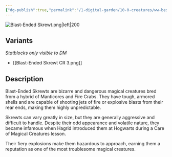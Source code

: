 ```yaml
---
{"dg-publish":true,"permalink":"/1-digital-garden/10-0-creatures/ww-bestiary/blast-ended-skrewt/","tags":["#creature","#beast"]}
---
```



![Blast-Ended Skrewt.png|left|200](/img/user/1%20DIGITAL%20GARDEN/10.0%20CREATURES/(Attachments)/WW%20Bestiary/Blast-Ended%20Skrewt.png)

## Variants
*Statblocks only visible to DM*
- [[Blast-Ended Skrewt CR 3.png]]

## Description

Blast-Ended Skrewts are bizarre and dangerous magical creatures bred from a hybrid of Manticores and Fire Crabs. They have tough, armored shells and are capable of shooting jets of fire or explosive blasts from their rear ends, making them highly unpredictable. 

Skrewts can vary greatly in size, but they are generally aggressive and difficult to handle. Despite their odd appearance and volatile nature, they became infamous when Hagrid introduced them at Hogwarts during a Care of Magical Creatures lesson. 

Their fiery explosions make them hazardous to approach, earning them a reputation as one of the most troublesome magical creatures.
